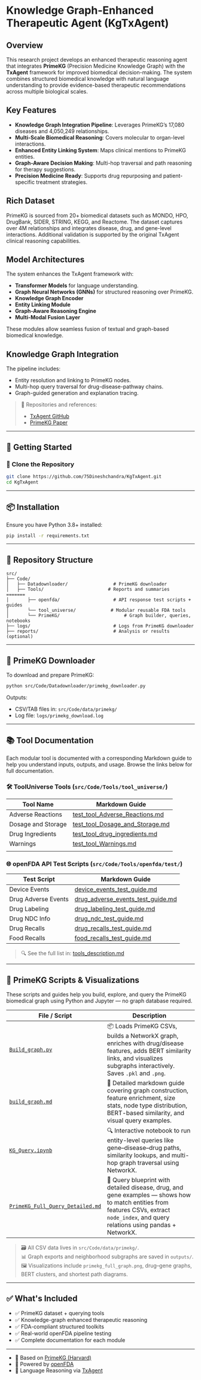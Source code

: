 # **Knowledge Graph-Enhanced Therapeutic Agent (KgTxAgent)**

## **Overview**
This research project develops an enhanced therapeutic reasoning agent that integrates **PrimeKG** (Precision Medicine Knowledge Graph) with the **TxAgent** framework for improved biomedical decision-making. The system combines structured biomedical knowledge with natural language understanding to provide evidence-based therapeutic recommendations across multiple biological scales.

## **Key Features**

- **Knowledge Graph Integration Pipeline**: Leverages PrimeKG’s 17,080 diseases and 4,050,249 relationships.
- **Multi-Scale Biomedical Reasoning**: Covers molecular to organ-level interactions.
- **Enhanced Entity Linking System**: Maps clinical mentions to PrimeKG entities.
- **Graph-Aware Decision Making**: Multi-hop traversal and path reasoning for therapy suggestions.
- **Precision Medicine Ready**: Supports drug repurposing and patient-specific treatment strategies.

## **Rich Dataset**
PrimeKG is sourced from 20+ biomedical datasets such as MONDO, HPO, DrugBank, SIDER, STRING, KEGG, and Reactome. The dataset captures over 4M relationships and integrates disease, drug, and gene-level interactions. Additional validation is supported by the original TxAgent clinical reasoning capabilities.

## **Model Architectures**
The system enhances the TxAgent framework with:

- **Transformer Models** for language understanding.
- **Graph Neural Networks (GNNs)** for structured reasoning over PrimeKG.
- **Knowledge Graph Encoder**
- **Entity Linking Module**
- **Graph-Aware Reasoning Engine**
- **Multi-Modal Fusion Layer**

These modules allow seamless fusion of textual and graph-based biomedical knowledge.

## **Knowledge Graph Integration**
The pipeline includes:

- Entity resolution and linking to PrimeKG nodes.
- Multi-hop query traversal for drug-disease-pathway chains.
- Graph-guided generation and explanation tracing.

> 📎 Repositories and references:
> - [TxAgent GitHub](https://github.com/mims-harvard/TxAgent)
> - [PrimeKG Paper](https://www.nature.com/articles/s41597-023-01960-3)

---

## 🚀 Getting Started

### 📁 Clone the Repository

```bash
git clone https://github.com/75Dineshchandra/KgTxAgent.git
cd KgTxAgent
```

---

## 📦 Installation

Ensure you have Python 3.8+ installed:

```bash
pip install -r requirements.txt
```

---

## 📁 Repository Structure

```
src/
├── Code/
│   ├── Datadownloader/                 # PrimeKG downloader
│   ├── Tools/                        # Reports and summaries
=======
│       ├── openfda/                    # API response test scripts + guides
│       └── tool_universe/             # Modular reusable FDA tools
│       └── PrimeKG/                        # Graph builder, queries, notebooks
├── logs/                               # Logs from PrimeKG downloader
├── reports/                            # Analysis or results (optional)
```

---

## 🧬 PrimeKG Downloader

To download and prepare PrimeKG:

```bash
python src/Code/Datadownloader/primekg_downloader.py
```

Outputs:
- CSV/TAB files in: `src/Code/data/primekg/`
- Log file: `logs/primekg_download.log`

---

## 📚 Tool Documentation

Each modular tool is documented with a corresponding Markdown guide to help you understand inputs, outputs, and usage. Browse the links below for full documentation.

### 🛠 ToolUniverse Tools (`src/Code/Tools/tool_universe/`)

| Tool Name             | Markdown Guide                                                                 |
|-----------------------|---------------------------------------------------------------------------------|
| Adverse Reactions     | [test_tool_Adverse_Reactions.md](src/Code/Tools/tool_universe/test/test_tool_Adverse_Reactions.md) |
| Dosage and Storage    | [test_tool_Dosage_and_Storage.md](src/Code/Tools/tool_universe/test/test_tool_Dosage_and_Storage.md) |
| Drug Ingredients      | [test_tool_drug_ingredients.md](src/Code/Tools/tool_universe/test/test_tool_drug_ingredients.md) |
| Warnings              | [test_tool_Warnings.md](src/Code/Tools/tool_universe/test/test_tool_Warnings.md) |
                                                        |

### 🌐 openFDA API Test Scripts (`src/Code/Tools/openfda/test/`)

| Test Script              | Markdown Guide                                                                 |
|--------------------------|---------------------------------------------------------------------------------|
| Device Events            | [device_events_test_guide.md](src/Code/Tools/openfda/test/device_events_test_guide.md) |
| Drug Adverse Events      | [drug_adverse_events_test_guide.md](src/Code/Tools/openfda/test/drug_adverse_events_test_guide.md) |
| Drug Labeling            | [drug_labeling_test_guide.md](src/Code/Tools/openfda/test/drug_labeling_test_guide.md) |
| Drug NDC Info            | [drug_ndc_test_guide.md](src/Code/Tools/openfda/test/drug_ndc_test_guide.md) |
| Drug Recalls             | [drug_recalls_test_guide.md](src/Code/Tools/openfda/test/drug_recalls_test_guide.md) |
| Food Recalls             | [food_recalls_test_guide.md](src/Code/Tools/openfda/test/food_recalls_test_guide.md) |

> 🔍 See the full list in: [tools_description.md](src/Code/Tools/tool_universe/tools_description.md)
---

## 📘 PrimeKG Scripts & Visualizations

These scripts and guides help you build, explore, and query the PrimeKG biomedical graph using Python and Jupyter — no graph database required.

| File / Script                             | Description                                                                                                  |
|-------------------------------------------|--------------------------------------------------------------------------------------------------------------|
| [`Build_graph.py`](src/Code/PrimeKG/Build_graph.py) | 📦 Loads PrimeKG CSVs, builds a NetworkX graph, enriches with drug/disease features, adds BERT similarity links, and visualizes subgraphs interactively. Saves `.pkl` and `.png`. |
| [`build_graph.md`](src/Code/PrimeKG/build_graph.md) | 📘 Detailed markdown guide covering graph construction, feature enrichment, size stats, node type distribution, BERT-based similarity, and visual query examples. |
| [`KG_Query.ipynb`](src/Code/PrimeKG/KG_Query.ipynb) | 🔍 Interactive notebook to run entity-level queries like gene–disease–drug paths, similarity lookups, and multi-hop graph traversal using NetworkX. |
| [`PrimeKG_Full_Query_Detailed.md`](src/Code/PrimeKG/PrimeKG_Full_Query_Detailed.md) | 📖 Query blueprint with detailed disease, drug, and gene examples — shows how to match entities from features CSVs, extract `node_index`, and query relations using pandas + NetworkX. |

> 🗃️ All CSV data lives in `src/Code/data/primekg/`.  
> 📊 Graph exports and neighborhood subgraphs are saved in `outputs/`.  
> 🖼️ Visualizations include `primekg_full_graph.png`, drug–gene graphs, BERT clusters, and shortest path diagrams.

---
## ✅ What's Included

- ✅ PrimeKG dataset + querying tools  
- ✅ Knowledge-graph enhanced therapeutic reasoning  
- ✅ FDA-compliant structured toolkits  
- ✅ Real-world openFDA pipeline testing  
- ✅ Complete documentation for each module  

---

- 📘 Based on [PrimeKG (Harvard)](https://github.com/mims-harvard/PrimeKG)  
- 💊 Powered by [openFDA](https://open.fda.gov)  
- 🤖 Language Reasoning via [TxAgent](https://github.com/mims-harvard/TxAgent)
